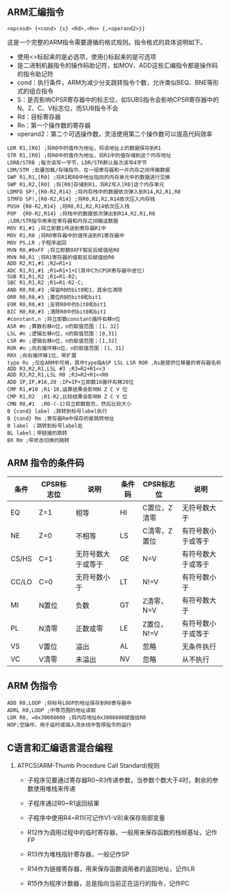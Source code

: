 ## ARM汇编指令

```assembly
<opcosd> {<cond> {s} <Rd>,<Rn> {,<operand2>}}
```

这是一个完整的ARM指令需要遵循的格式规则。指令格式的具体说明如下。

+ 使用<>标起来的是必选项，使用{}标起来的是可选项
+ <opcode>是二进制机器指令的操作码助记符，如MOV、ADD这些汇编指令都是操作码的指令助记符
+ cond：执行条件，ARM为减少分支跳转指令个数，允许类似BEQ、BNE等形式的组合指令
+ S：是否影响CPSR寄存器中的标志位，如SUBS指令会影响CPSR寄存器中的N、Z、C、V标志位，而SUB指令不会
+ Rd：目标寄存器
+ Rn：第一个操作数的寄存器
+ operand2：第二个可选操作数，灵活使用第二个操作数可以提高代码效率

```assembly
LDR R1,[R0] ;将R0中的值作为地址，将该地址上的数据保存到R1
STR R1,[R0] ;将R0中的值作为地址，将R1中的值存储到这个内存地址
LDRB/STRB ;每次读写一字节，LDR/STR默认每次读写4字节
LDM/STM ;批量加载/存储指令，在一组寄存器和一片内存之间传输数据
SWP R1,R1,[R0] ;将R1和R0中地址指向的内存单元中的数据进行交换
SWP R1,R2,[R0] ;将[R0]存储到R1，将R2写入[R0]这个内存单元
LDMFD SP!,{R0-R2,R14} ;将内存栈中的数据依次弹入到R14,R2,R1,R0
STMFD SP!,{R0-R2,R14} ;将R0,R1,R2,R14依次压入内存栈
PUSH {R0-R2,R14} ;将R0,R1,R2,R14依次压入栈
POP  {R0-R2,R14} ;将栈中的数据依次弹出到R14,R2,R1,R0
;LDR/STR指令用来在寄存器和内存之间输送数据
MOV R1,#1 ;将立即数1传送到寄存器R1中
MOV R1,R0 ;将R0寄存器中的值传送到R1寄存器中
MOV PS,LR ;子程序返回
MVN R0,#0xFF ;将立即数0XFF取反后赋值给R0
MVN R0,R1 ;将R1寄存器的值取反后赋值给R0
ADD R2,R1,#1 ;R2=R1+1
ADC R1,R1,#1 ;R1=R1+1+C(其中C为CPSR寄存器中进位)
SUB R1,R1,R2 ;R1=R1-R2;
SBC R1,R1,R2 ;R1=R1-R2-C;
AND R0,R0,#3 ;保留R0的bit0和1，其余位清除
ORR R0,R0,#3 ;置位R0的bit0和bit1
EOR R0,R0,#3 ;反转R0中的bit0和bit1
BIC R0,R0,#3 ;清除R0中的bit0和bit1
#constant,n ;将立即数constant循环右移n位
ASR #n ;算数右移n位，n的取值范围：[1，32]
LSL #n ;逻辑左移n位，n的取值范围：[0,31]
LSR #n ;逻辑右移n位，n的取值范围；[1,32]
ROR #n ;向右循环移n位，n的取值范围：[1，31]
RRX ;向右循环移1位，带扩展
type Rs ;仅在ARM中可用，其中type指ASP LSL LSR ROR ,Rs是提供位移量的寄存器名称
ADD R3,R2,R1,LSL #3 ;R3=R2+R1<<3
ADD R3,R2,R1,LSL R0 ;R3=R2+R1<<R0
ADD IP,IP,#16,20 ;IP=IP+立即数16循环右移20位
CMP R1,#10 ;R1-10,运算结果会影响N Z C V 位
CMP R1,R2  ;R1-R2,比较结果会影响N Z C V 位
CMN R0,#1  ;R0-(-1)将立即数取负，然后比较大小
B {cond} label ;跳转到标号label执行
B {cond} Rm ;寄存器Rm中保存的是跳转地址
B label ；跳转到标号label处
BL label；带链接的跳转
BX Rm ;带状态切换的跳转
```

## ARM 指令的条件码

| 条件  | CPSR标志位 | 说明               | 条件码 | CPSR标志位   | 说明               |
| ----- | ---------- | ------------------ | ------ | ------------ | ------------------ |
| EQ    | Z=1        | 相等               | HI     | C置位，Z清零 | 无符号数大于       |
| NE    | Z=0        | 不相等             | LS     | C清零，Z置位 | 有符号数小于或等于 |
| CS/HS | C=1        | 无符号数大于或等于 | GE     | N=V          | 有符号数大于或等于 |
| CC/LO | C=0        | 无符号数小于       | LT     | N!=V         | 有符号数小于       |
| MI    | N置位      | 负数               | GT     | Z清零，N=V   | 有符号数大于       |
| PL    | N清零      | 正数或零           | LE     | Z置位，N!=V  | 有符号数小于或等于 |
| VS    | V置位      | 溢出               | AL     | 忽略         | 无条件执行         |
| VC    | V清零      | 未溢出             | NV     | 忽略         | 从不执行           |

## ARM 伪指令

```assembly
ADD R0,LOOP ;将标号LOOP的地址保存到R0寄存器中
ADRL R0,LOOP ;中等范围的地址读取
LDR R0, =0x30008000 ;将内存地址0x3000800赋值给R0
NOP;空操作，用于延时或插入流水线中暂停指令的运行
```

## C语言和汇编语言混合编程

1. ATPCS(ARM-Thumb Procedure Call Standard)规则

   + 子程序见要通过寄存器R0~R3传递参数，当参数个数大于4时，剩余的参数使用堆栈来传递

   + 子程序通过R0~R1返回结果

   + 子程序中使用R4~R11(可记作V1-V8)来保存局部变量

   + R12作为调用过程中的临时寄存器，一般用来保存函数的栈帧基址，记作FP

   + R13作为堆栈指针寄存器，一般记作SP

   + R14作为链接寄存器，用来保存函数调用者的返回地址，记作LR

   + R15作为程序计数器，总是指向当前正在运行的指令，记作PC

     